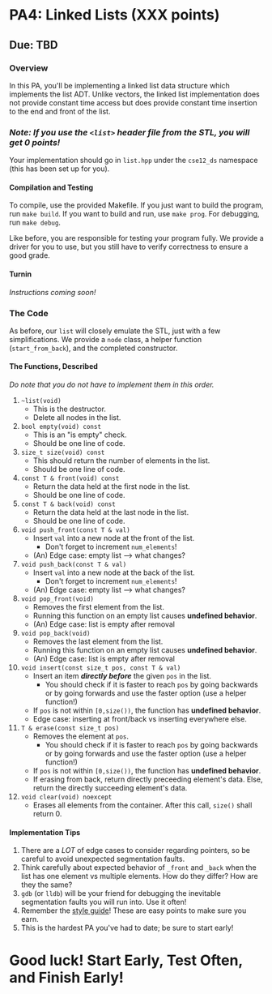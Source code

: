 # PA4: Linked Lists (XXX points)
## Due: TBD

### Overview
In this PA, you'll be implementing a linked list data structure which implements the list ADT. Unlike vectors, the linked list implementation does not provide constant time access but does provide constant time insertion to the end and front of the list.

### *Note: If you use the `<list>` header file from the STL, you **will** get 0 points!*

Your implementation should go in `list.hpp` under the `cse12_ds` namespace (this has been set up for you).

#### Compilation and Testing
To compile, use the provided Makefile. If you just want to build the program, run `make build`. If you want to build and run, use `make prog`. For debugging, run `make debug`.

Like before, you are responsible for testing your program fully. We provide a driver for you to use, but you still have to verify correctness to ensure a good grade.

#### Turnin
*Instructions coming soon!*

### The Code
As before, our `list` will closely emulate the STL, just with a few simplifications. We provide a `node` class, a helper function (`start_from_back`), and the completed constructor.

#### The Functions, Described
*Do note that you do not have to implement them in this order.*
1. `~list(void)`
   * This is the destructor.
   * Delete all nodes in the list.
2. `bool empty(void) const`
   * This is an "is empty" check.
   * Should be one line of code.
3. `size_t size(void) const`
   * This should return the number of elements in the list.
   * Should be one line of code.
4. `const T & front(void) const`
   * Return the data held at the first node in the list.
   * Should be one line of code.
5. `const T & back(void) const`
   * Return the data held at the last node in the list.
   * Should be one line of code.
6. `void push_front(const T & val)`
   * Insert `val` into a new node at the front of the list.
     * Don't forget to increment `num_elements`!
   * (An) Edge case: empty list --> what changes?
7. `void push_back(const T & val)`
   * Insert `val` into a new node at the back of the list.
     * Don't forget to increment `num_elements`!
   * (An) Edge case: empty list --> what changes?
8. `void pop_front(void)`
   * Removes the first element from the list.
   * Running this function on an empty list causes **undefined behavior**.
   * (An) Edge case: list is empty after removal
9. `void pop_back(void)`
   * Removes the last element from the list.
   * Running this function on an empty list causes **undefined behavior**.
   * (An) Edge case: list is empty after removal
10. `void insert(const size_t pos, const T & val)`
    * Insert an item **_directly before_** the given `pos` in the list.
      * You should check if it is faster to reach `pos` by going backwards or by going forwards and use the faster option (use a helper function!)
    * If `pos` is not within `[0,size())`, the function has **undefined behavior**.
    * Edge case: inserting at front/back vs inserting everywhere else.
11. `T & erase(const size_t pos)`
    * Removes the element at `pos`.
      * You should check if it is faster to reach `pos` by going backwards or by going forwards and use the faster option (use a helper function!)
    * If `pos` is not within `[0,size())`, the function has **undefined behavior**.
    * If erasing from back, return directly preceeding element's data. Else, return the directly succeeding element's data.
12. `void clear(void) noexcept`
    * Erases all elements from the container. After this call, `size()` shall return 0.

#### Implementation Tips
1. There are a *LOT* of edge cases to consider regarding pointers, so be careful to avoid unexpected segmentation faults.
2. Think carefully about expected behavior of `_front` and `_back` when the list has one element vs multiple elements. How do they differ? How are they the same?
3. `gdb` (or `lldb`) will be your friend for debugging the inevitable segmentation faults you will run into. Use it often!
4. Remember the [style guide](https://nate-browne.github.io/CSE12_Redesign/styleguide.html)! These are easy points to make sure you earn.
5. This is the hardest PA you've had to date; be sure to start early!

# Good luck! Start Early, Test Often, and Finish Early!
